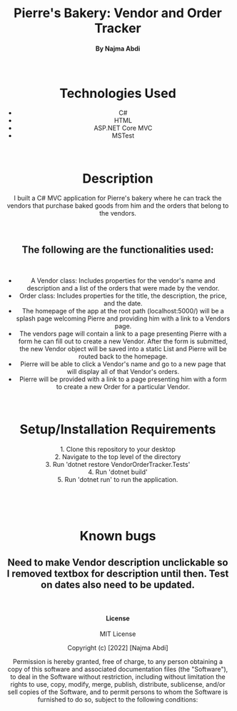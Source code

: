 # <div align="center"> **Pierre's Bakery: Vendor and Order Tracker**</div>

#### <div align="center"> By Najma Abdi </div>  
<p>&nbsp;</p>

# <div align="center"> Technologies Used
- <div align="center">C#
- <div align="center">HTML
- <div align="center">ASP.NET Core MVC
- <div align="center">MSTest

<p>&nbsp;</p>

# <div align="center"> Description </div>
<div align="center"> I built a C# MVC application for Pierre's bakery where he can track the vendors that purchase baked goods from him and the orders that belong to the vendors. 
<p>&nbsp;</p>

## The following are the functionalities used:
<p>&nbsp;</p>

* A Vendor class:
  Includes properties for the vendor's name and description and a list of the orders that were made by the vendor.
* Order class:
  Includes properties for the title, the description, the price, and the date.
* The homepage of the app at the root path (localhost:5000/) will be a splash page welcoming Pierre and providing him with a link to a Vendors page.
* The vendors page will contain a link to a page presenting Pierre with a form he can fill out to create a new Vendor. After the form is submitted, the new Vendor object will be saved into a static List and Pierre will be routed back to the homepage.
* Pierre will be able to click a Vendor's name and go to a new page that will display all of that Vendor's orders.
* Pierre will be provided with a link to a page presenting him with a form to create a new Order for a particular Vendor.

 </div>

<p>&nbsp;</p>


# <div align="center">Setup/Installation Requirements 
<div align="center">1. Clone this repository to your desktop 
<div align="center">2. Navigate to the top level of the directory
<div align="center">3. Run 'dotnet restore VendorOrderTracker.Tests'
<div align="center">4. Run 'dotnet build'
<div align="center">5. Run 'dotnet run' to run the application.

<p>&nbsp;</p>
<p>&nbsp;</p>


# <div align="center"> Known bugs </div>
## Need to make Vendor description unclickable so I removed textbox for description until then. Test on dates also need to be updated.
<p>&nbsp;</p>

#### License

MIT License

Copyright (c) [2022] [Najma Abdi]

Permission is hereby granted, free of charge, to any person obtaining a copy
of this software and associated documentation files (the "Software"), to deal
in the Software without restriction, including without limitation the rights
to use, copy, modify, merge, publish, distribute, sublicense, and/or sell
copies of the Software, and to permit persons to whom the Software is
furnished to do so, subject to the following conditions:
